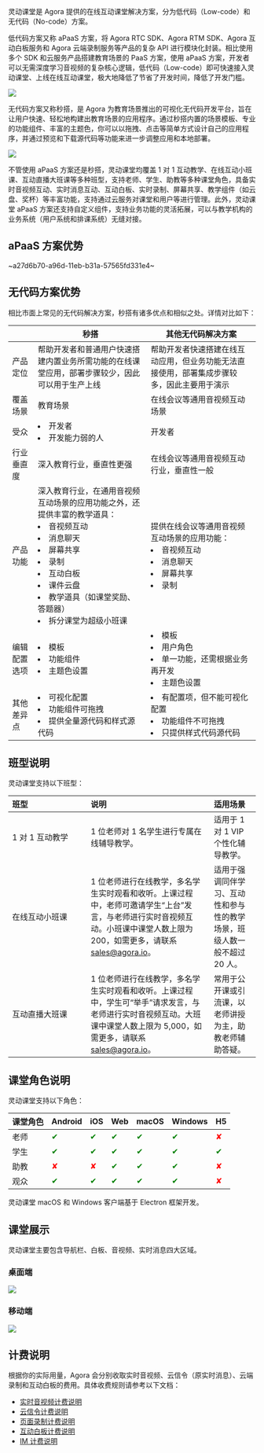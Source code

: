 灵动课堂是 Agora 提供的在线互动课堂解决方案，分为低代码（Low-code）和无代码（No-code）方案。

低代码方案又称 aPaaS 方案，将 Agora RTC SDK、Agora RTM SDK、Agora 互动白板服务和 Agora 云端录制服务等产品的复杂 API 进行模块化封装。相比使用多个 SDK 和云服务产品搭建教育场景的 PaaS 方案，使用 aPaaS 方案，开发者可以无需深度学习音视频的复杂核心逻辑，低代码（Low-code）即可快速接入灵动课堂、上线在线互动课堂，极大地降低了节省了开发时间，降低了开发门槛。

![](https://web-cdn.agora.io/docs-files/1654068243051)

无代码方案又称秒搭，是 Agora 为教育场景推出的可视化无代码开发平台，旨在让用户快速、轻松地构建出教育场景的应用程序。通过秒搭内置的场景模板、专业的功能组件、丰富的主题色，你可以以拖拽、点击等简单方式设计自己的应用程序，并通过预览和下载源代码等功能来进一步调整应用和本地部署。

![](https://web-cdn.agora.io/docs-files/1666602776342)

不管使用 aPaaS 方案还是秒搭，灵动课堂均覆盖 1 对 1 互动教学、在线互动小班课、互动直播大班课等多种班型，支持老师、学生、助教等多种课堂角色，具备实时音视频互动、实时消息互动、互动白板、实时录制、屏幕共享、教学组件（如云盘、奖杯）等丰富功能，支持通过云服务对课堂和用户等进行管理。此外，灵动课堂 aPaaS 方案还支持自定义组件，支持业务功能的灵活拓展，可以与教学机构的业务系统（用户系统和排课系统）无缝对接。


## aPaaS 方案优势

~a27d6b70-a96d-11eb-b31a-57565fd331e4~

## 无代码方案优势

相比市面上常见的无代码解决方案，秒搭有诸多优点和相似之处。详情对比如下：

|   | 秒搭   | 其他无代码解决方案   |
|-----|-----|-----|
| 产品定位    | 帮助开发者和普通用户快速搭建内置业务所需功能的在线课堂应用，部署步骤较少，因此可以用于生产上线 | 帮助开发者快速搭建在线互动应用，但业务功能无法直接使用，部署集成步骤较多，因此主要用于演示|
| 覆盖场景        | 教育场景                                    | 在线会议等通用音视频互动场景|
| 受众 | <li>开发者</li><li>开发能力弱的人</li> | 开发者  |
| 行业垂直度 | 深入教育行业，垂直性更强 | 在线会议等通用音视频互动行业，垂直性一般 |
| 产品功能     | 深入教育行业，在通用音视频互动场景的应用功能之外，还提供丰富的教学道具：<li>音视频互动</li><li>消息聊天</li><li>屏幕共享</li><li>录制</li><li>互动白板</li><li>课件云盘</li><li>教学道具（如课堂奖励、答题器）</li><li>拆分课堂为超级小班课</li>| 提供在线会议等通用音视频互动场景的应用功能：<li>音视频互动</li><li>消息聊天</li><li>屏幕共享</li><li>录制</li> |
| 编辑配置选项                 | <li>模板</li><li>功能组件</li><li>主题色设置</li>    | <li>模板</li><li>用户角色</li><li>单一功能，还需根据业务再开发</li><li>主题色设置</li>    |
| 其他差异点                       | <li>可视化配置</li><li>功能组件可拖拽</li><li>提供全量源代码和样式源代码</li> | <li>有配置项，但不能可视化配置</li><li>功能组件不可拖拽</li><li>只提供样式代码源代码  |

## 班型说明

灵动课堂支持以下班型：

| <span style="white-space:nowrap;">班型&emsp;&emsp;&emsp;&emsp;&emsp;&emsp;&emsp;</span> | 说明                                                         | 适用场景                                                     |
| :----------------------------------------------------------- | :----------------------------------------------------------- | :----------------------------------------------------------- |
| 1 对 1 互动教学                                              | 1 位老师对 1 名学生进行专属在线辅导教学。                    | 适用于 1 对 1 VIP 个性化辅导教学。                           |
| 在线互动小班课                                               | 1 位老师进行在线教学，多名学生实时观看和收听。上课过程中，老师可邀请学生“上台”发言，与老师进行实时音视频互动。小班课中课堂人数上限为 200，如需更多，请联系 sales@agora.io。 | 适用于强调同伴学习、互动性和参与性的教学场景，班级人数一般不超过 20 人。 |
| 互动直播大班课                                               | 1 位老师进行在线教学，多名学生实时观看和收听。上课过程中，学生可“举手”请求发言，与老师进行实时音视频互动。大班课中课堂人数上限为 5,000，如需更多，请联系 sales@agora.io。 | 常用于公开课或引流课，以老师讲授为主，助教老师辅助答疑。     |

## 课堂角色说明

灵动课堂支持以下角色：

| 课堂角色 | Android | iOS | Web | macOS | Windows | H5 |
| :------- | :------- | :--- | :--- | :----- | :------- | -------- |
| 老师   | <font color="green">✔</font> | <font color="green">✔</font> | <font color="green">✔</font>    | <font color="green">✔</font>      | <font color="green">✔</font>        | <font color="red">✘</font> |
| 学生   | <font color="green">✔</font>        | <font color="green">✔</font>    | <font color="green">✔</font>    | <font color="green">✔</font>      | <font color="green">✔</font>        | <font color="green">✔</font> |
| 助教   | <font color="red">✘</font>        | <font color="red">✘</font>    | <font color="green">✔</font>    | <font color="green">✔</font>      | <font color="green">✔</font>        | <font color="red">✘</font> |
| 观众 | <font color="green">✔</font> | <font color="green">✔</font> | <font color="green">✔</font> | <font color="green">✔</font> | <font color="green">✔</font> | <font color="red">✘</font> |

<div class="alert info">灵动课堂 macOS 和 Windows 客户端基于 Electron 框架开发。</div>

## 课堂展示

灵动课堂主要包含导航栏、白板、音视频、实时消息四大区域。

### 桌面端

![](https://web-cdn.agora.io/docs-files/1640784550634)

### 移动端

![](https://web-cdn.agora.io/docs-files/1640784215154)

## 计费说明

根据你的实际用量，Agora 会分别收取实时音视频、云信令（原实时消息）、云端录制和互动白板的费用。具体收费规则请参考以下文档：

-   [实时音视频计费说明](/cn/Interactive%20Broadcast/billing_rtc?platform=Android)
-   [云信令计费说明](/cn/Real-time-Messaging/billing_rtm?platform=All%20Platforms)
-   [页面录制计费说明](/cn/cloud-recording/billing_cloud_recording_web?platform=RESTful)
-   [互动白板计费说明](/cn/whiteboard/billing_whiteboard?platform=Web)
-   [IM 计费说明](https://www.easemob.com/pricing/im)